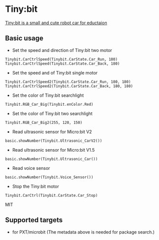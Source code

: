 
# Tiny:bit

[Tiny:bit is a small and cute robot car for eductaion](https://category.yahboom.net/products/tinybit)

## Basic usage

* Set the speed and direction of Tiny:bit two motor

```blocks
Tinybit.CarCtrlSpeed(Tinybit.CarState.Car_Run, 180)
Tinybit.CarCtrlSpeed(Tinybit.CarState.Car_Back, 180)
```

* Set the speed and of Tiny:bit single motor

```blocks
Tinybit.CarCtrlSpeed2(Tinybit.CarState.Car_Run, 180, 180)
Tinybit.CarCtrlSpeed2(Tinybit.CarState.Car_Back, 180, 180)
```

* Set the color of Tiny:bit searchlight

```blocks
Tinybit.RGB_Car_Big(Tinybit.enColor.Red)
```

* Set the color of Tiny:bit two searchlight

```blocks
Tinybit.RGB_Car_Big2(255, 120, 150)
```

* Read ultrasonic sensor for Micro:bit V2

```blocks
basic.showNumber(Tinybit.Ultrasonic_CarV2())
```

* Read ultrasonic sensor for Micro:bit V1.5

```blocks
basic.showNumber(Tinybit.Ultrasonic_Car())
```

* Read voice sensor

```blocks
basic.showNumber(Tinybit.Voice_Sensor())
```

* Stop the Tiny:bit motor 

```blocks
Tinybit.CarCtrl(Tinybit.CarState.Car_Stop)
```



MIT




## Supported targets

* for PXT/microbit
(The metadata above is needed for package search.)
